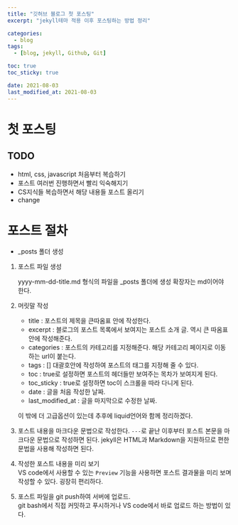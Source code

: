 ```yaml
---
title: "깃허브 블로그 첫 포스팅"
excerpt: "jekyll테마 적용 이후 포스팅하는 방법 정리"

categories:
  - blog
tags:
  - [blog, jekyll, Github, Git]

toc: true
toc_sticky: true

date: 2021-08-03
last_modified_at: 2021-08-03
---
```


# 첫 포스팅

## TODO

- html, css, javascript 처음부터 복습하기
- 포스트 여러번 진행하면서 빨리 익숙해지기
- CS지식들 복습하면서 해당 내용들 포스트 올리기
- change
  <br>

# 포스트 절차

- \_posts 폴더 생성

1. 포스트 파일 생성

   yyyy-mm-dd-title.md 형식의 파일을 \_posts 폴더에 생성 확장자는 md이어야 한다.

2. 머릿말 작성

   - title : 포스트의 제목을 큰따옴표 안에 작성한다.
   - excerpt : 블로그의 포스트 목록에서 보여지는 포스트 소개 글. 역시 큰 따옴표 안에 작성해준다.
   - categories : 포스트의 카테고리를 지정해준다. 해당 카테고리 페이지로 이동하는 url이 붙는다.
   - tags : [] 대괄호안에 작성하여 포스트의 태그를 지정해 줄 수 있다.
   - toc : true로 설정하면 포스트의 헤더들만 보여주는 목차가 보여지게 된다.
   - toc_sticky : true로 설정하면 toc이 스크롤을 따라 다니게 된다.
   - date : 글을 처음 작성한 날짜.
   - last_modified_at : 글을 마지막으로 수정한 날짜.

   이 밖에 더 고급옵션이 있는데 추후에 liquid언어와 함께 정리하겠다.

3. 포스트 내용을 마크다운 문법으로 작성한다.
   `---`로 끝난 이후부터 포스트 본문을 마크다운 문법으로 작성하면 된다. jekyll은 HTML과 Markdown을 지원하므로 편한 문법을 사용해 작성하면 된다.

4. 작성한 포스트 내용을 미리 보기  
   VS code에서 사용할 수 있는 `Preview` 기능을 사용하면 포스트 결과물을 미리 보며 작성할 수 있다. 굉장히 편리하다.

5. 포스트 파일을 git push하여 서버에 업로드.  
   git bash에서 직접 커밋하고 푸시하거나 VS code에서 바로 업로드 하는 방법이 있다.
